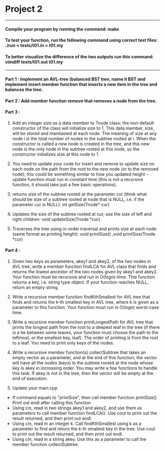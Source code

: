 # Project 2 

----------------------------------------------------------------------------------

#### Compile your program by running the command: make
#### To test your function, run the following command using correct test files: ./run < tests/t01.in > t01.my
#### To better visualize the difference of the two outputs run this command: vimdiff tests/t01.out t01.my

----------------------------------------------------------------------------------

#### Part 1 : Implement an AVL-tree (balanced BST tree, name it BST and implement insert member function that inserts a new item in the tree and balances the tree.

#### Part 2 : Add member function remove that removes a node from the tree.

#### Part 3 : 

1. Add an integer size as a data member to Tnode class; the non-default constructor of the class will initialize size to 1. This data member, size, will be stored and maintained at each node. The meaning of size at any node i is the total number of nodes in the subtree rooted at i. When the constructor is called a new node is created in the tree, and this new node is the only node in the subtree rooted at this node, so the constructor initializes size at this node to 1.

2. You need to update your code for insert and remove to update size on each node on the path from the root to the new node (or to the removed node); this could be something similar to how you updated height – update function must run in constant time (this is not a recursive function, it should take just a few basic operations).

3. returns size of the subtree rooted at the parameter cur (think what should be size of a subtree rooted at node that is NULL, i.e. if the parameter cur is NULL):     int getSize(Tnode* cur)  

4. Updates the size of the subtree rooted at cur, use the size of left and right children:  void updateSize(Tnode *cur)

5. Traverses the tree using in-order traversal and prints size at each node (same format as printing height):  void printSize() ,void printSize(Tnode *cur)

#### Part 4 : 

1. Given two keys as parameters, akey1 and akey2, of the two nodes in AVL tree, write a member function findLCA for AVL class that finds and returns the lowest ancestor of the two nodes given by akey1 and akey2. Your function must be recursive and run in O(logn)-time. This function returns a key, i.e. string type object. If your function reaches NULL, return an empty string.

2. Write a recursive member function findKthSmallest for AVL tree that finds and returns the k-th smallest key in AVL tree, where k is given as a parameter to this function. Your function must run in O(logn) worst-case time.

3. Write a recursive member function printLongestPath for AVL tree that prints the longest path from the root to a deepest leaf in the tree (if there is a tie between some leaves, your function must choose the path to the leftmost, or the smallest-key, leaf). The order of printing is from the root to a leaf. You need to print only keys of the nodes.

4. Write a recursive member function(s) collectSubtree that takes an empty vector as a parameter, and at the end of this function, the vector will have all the nodes (keys) in the subtree rooted at the node whose key is akey in increasing order. You may write a few functions to handle this task. If akey is not in the tree, then the vector will be empty at the end of execution.

5. Update your main.cpp
- If command equals to "printSize", then call member function printSize()
Print out endl after calling this function
- Using cin, read in two strings akey1 and akey2, and use them as parameters to call member function findLCA().
Use cout to print out the result returned, and then print out endl.
- Using cin, read in an integer k. Call findKthSmallest using k as a parameter to find and return the k-th smallest key in the tree.
Use cout to print out the result returned, and then print out endl.
- Using cin, read in a string akey. Use this as a parameter to call the member function collectSubtree.


